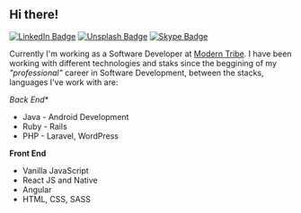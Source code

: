 Hi there!
- 
[![LinkedIn Badge](https://img.shields.io/badge/-LinkedIn-blue?logo=LinkedIn&labelColor=0076b5&color=0076b5&?style=flat-square&link=https://www.linkedin.com/in/crisoforo/)](https://www.linkedin.com/in/crisoforo/) [![Unsplash Badge](https://img.shields.io/badge/-Photos-dark?logo=Unsplash&labelColor=000&color=000&?style=flat-square&link=https://unsplash.com/@mitogh)](https://unsplash.com/@mitogh) [![Skype Badge](https://img.shields.io/badge/-Skype-blue?logo=skype&labelColor=FFF&color=00aff1&?style=flat-square)](https://join.skype.com/invite/DANjExZPGxMq)

Currently I'm working as a Software Developer at [Modern Tribe](https://tri.be/). I have been working with different technologies and staks since the beggining of my _"professional"_ career in Software Development, between the stacks, languages I've work with are: 

*Back End**

- Java - Android Development
- Ruby - Rails
- PHP - Laravel, WordPress

**Front End**

- Vanilla JavaScript
- React JS and Native
- Angular
- HTML, CSS, SASS
